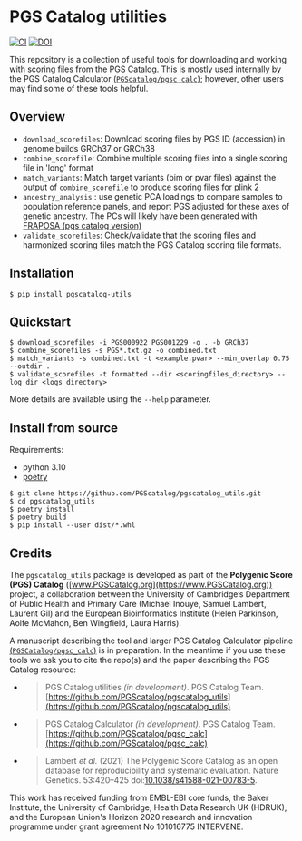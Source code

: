 # PGS Catalog utilities

[![CI](https://github.com/PGScatalog/pgscatalog_utils/actions/workflows/main.yml/badge.svg)](https://github.com/PGScatalog/pgscatalog_utils/actions/workflows/main.yml)
[![DOI](https://zenodo.org/badge/513521373.svg)](https://zenodo.org/badge/latestdoi/513521373)

This repository is a collection of useful tools for downloading and working with scoring files from the
PGS Catalog. This is mostly used internally by the PGS Catalog Calculator ([`PGScatalog/pgsc_calc`](https://github.com/PGScatalog/pgsc_calc)); however, other users may find some of these tools helpful.

## Overview

* `download_scorefiles`: Download scoring files by PGS ID (accession) in genome builds GRCh37 or GRCh38
* `combine_scorefile`: Combine multiple scoring files into a single scoring file
in 'long' format
* `match_variants`: Match target variants (bim or pvar files) against the output
of `combine_scorefile` to produce scoring files for plink 2
* `ancestry_analysis` : use genetic PCA loadings to compare samples to population reference panels, and report PGS adjusted for these axes of genetic ancestry. The PCs will likely have been generated with [FRAPOSA (pgs catalog version)](https://github.com/PGScatalog/fraposa_pgsc)
* `validate_scorefiles`: Check/validate that the scoring files and harmonized scoring files match the PGS Catalog scoring file formats.

## Installation

```
$ pip install pgscatalog-utils
```

## Quickstart

```
$ download_scorefiles -i PGS000922 PGS001229 -o . -b GRCh37
$ combine_scorefiles -s PGS*.txt.gz -o combined.txt 
$ match_variants -s combined.txt -t <example.pvar> --min_overlap 0.75 --outdir .
$ validate_scorefiles -t formatted --dir <scoringfiles_directory> --log_dir <logs_directory>
```

More details are available using the `--help` parameter.

## Install from source

Requirements:

- python 3.10
- [poetry](https://python-poetry.org)

```
$ git clone https://github.com/PGScatalog/pgscatalog_utils.git
$ cd pgscatalog_utils
$ poetry install
$ poetry build
$ pip install --user dist/*.whl 
```

## Credits

The `pgscatalog_utils` package is developed as part of the **Polygenic Score (PGS) Catalog** 
([www.PGSCatalog.org](https://www.PGSCatalog.org)) project, a collaboration between the 
University of Cambridge’s Department of Public Health and Primary Care (Michael Inouye, Samuel Lambert, Laurent Gil) 
and the European Bioinformatics Institute (Helen Parkinson, Aoife McMahon, Ben Wingfield, Laura Harris).

A manuscript describing the tool and larger PGS Catalog Calculator pipeline 
[(`PGSCatalog/pgsc_calc`)](https://github.com/PGScatalog/pgsc_calc) is in preparation. In the meantime 
if you use these tools we ask you to cite the repo(s) and the paper describing the PGS Catalog resource:

- >PGS Catalog utilities _(in development)_. PGS Catalog
  Team. [https://github.com/PGScatalog/pgscatalog_utils](https://github.com/PGScatalog/pgscatalog_utils)
- >PGS Catalog Calculator _(in development)_. PGS Catalog
  Team. [https://github.com/PGScatalog/pgsc_calc](https://github.com/PGScatalog/pgsc_calc)
- >Lambert _et al._ (2021) The Polygenic Score Catalog as an open database for
reproducibility and systematic evaluation.  Nature Genetics. 53:420–425
doi:[10.1038/s41588-021-00783-5](https://doi.org/10.1038/s41588-021-00783-5).

This work has received funding from EMBL-EBI core funds, the Baker Institute, the University of Cambridge, 
Health Data Research UK (HDRUK), and the European Union's Horizon 2020 research and innovation programme 
under grant agreement No 101016775 INTERVENE.
